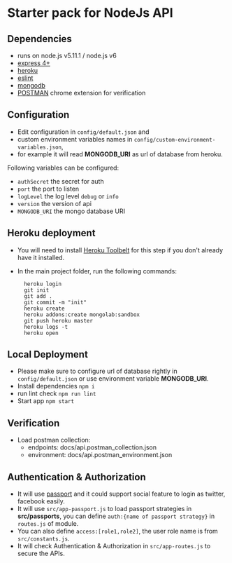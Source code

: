 # Starter pack for NodeJs API

## Dependencies
- runs on node.js v5.11.1 / node.js v6
- [express 4+](http://expressjs.com/)
- [heroku](https://www.heroku.com)
- [eslint](http://eslint.org/)
- [mongodb](https://www.mongodb.com/)
- [POSTMAN](https://www.getpostman.com) chrome extension for verification


## Configuration
- Edit configuration in `config/default.json` and
- custom environment variables names in `config/custom-environment-variables.json`,
- for example it will read **MONGODB_URI** as url of database from heroku.

Following variables can be configured:
- `authSecret` the secret for auth
- `port` the port to listen
- `logLevel` the log level `debug` or `info`
- `version` the version of api
- `MONGODB_URI` the mongo database URI

## Heroku deployment

- You will need to install [Heroku Toolbelt](https://toolbelt.heroku.com/) for this step if you don't already have it installed.

- In the main project folder, run the following commands:

        heroku login
        git init
        git add .
        git commit -m "init"
        heroku create
        heroku addons:create mongolab:sandbox
        git push heroku master
        heroku logs -t
        heroku open

## Local Deployment

- Please make sure to configure url of database rightly in `config/default.json` or use environment variable **MONGODB_URI**.
- Install dependencies `npm i`
- run lint check `npm run lint`
- Start app `npm start`

## Verification

- Load postman collection:
  - endpoints: docs/api.postman_collection.json
  - environment: docs/api.postman_environment.json

## Authentication & Authorization

- It will use  [passport](http://passportjs.org/) and it could support social feature to login as twitter, facebook easily.
- It will use `src/app-passport.js` to load passport strategies in **src/passports**, you can define `auth:{name of passport strategy}` in `routes.js` of module.
- You can also define `access:[role1,role2]`, the user role name is from `src/constants.js`.
- It will check Authentication & Authorization in `src/app-routes.js` to secure the APIs.

